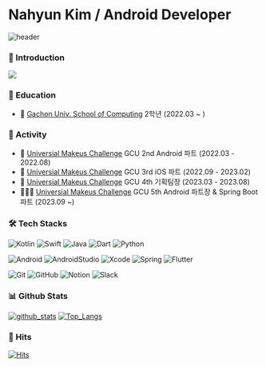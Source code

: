 # Nahyun Kim / Android Developer

![header](https://capsule-render.vercel.app/api?type=waving&color=gradient&height=250&section=header&text=Nahyun%20Kim&fontSize=90)

### 🌈 Introduction
<a href="https://chill-waste-c34.notion.site/Android-Developer-f1b425fac02c4b6f901dbfa637033a04?pvs=4"><img src="https://img.shields.io/badge/Notion-000000?style=for-the-badge&logo=notion&logoColor=white"/></a>


### 🏫 Education
- 📖 [Gachon Univ. School of Computing](https://sw.gachon.ac.kr/cms/) 2학년 (2022.03 ~ )

### 🚀 Activity
- 📱 [Universial Makeus Challenge](https://www.makeus.in/umc) GCU 2nd Android 파트 (2022.03 - 2022.08)
- 🍎 [Universial Makeus Challenge](https://www.makeus.in/umc) GCU 3rd iOS 파트 (2022.09 - 2023.02)
- 🎉 [Universial Makeus Challenge](https://www.makeus.in/umc) GCU 4th 기획팀장 (2023.03 - 2023.08)
- 🧑🏻‍🏫 [Universial Makeus Challenge](https://www.makeus.in/umc) GCU 5th Android 파트장 & Spring Boot 파트 (2023.09 ~)


### 🛠 Tech Stacks
<div align="left">
 
 ![Kotlin](https://img.shields.io/badge/kotlin-%237F52FF.svg?style=for-the-badge&logo=kotlin&logoColor=white)
 ![Swift](https://img.shields.io/badge/-Swift-F05138?style=for-the-badge&logo=Swift&logoColor=white)
 ![Java](https://img.shields.io/badge/java-%23ED8B00.svg?style=for-the-badge&logo=openjdk&logoColor=white)
 ![Dart](https://img.shields.io/badge/dart-%230175C2.svg?style=for-the-badge&logo=dart&logoColor=white)
 ![Python](https://img.shields.io/badge/python-3670A0?style=for-the-badge&logo=python&logoColor=ffdd54)

 ![Android](https://img.shields.io/badge/android-34A853?style=for-the-badge&logo=android&logoColor=white)
 ![AndroidStudio](https://img.shields.io/badge/androidstudio-3DDC84?style=for-the-badge&logo=androidstudio&logoColor=white)
 ![Xcode](https://img.shields.io/badge/-Xcode-147EFB?style=for-the-badge&logo=Xcode&logoColor=white)
 ![Spring](https://img.shields.io/badge/spring-%236DB33F.svg?style=for-the-badge&logo=spring&logoColor=white)
 ![Flutter](https://img.shields.io/badge/Flutter-%2302569B.svg?style=for-the-badge&logo=Flutter&logoColor=white)

 ![Git](https://img.shields.io/badge/git-%23F05033.svg?style=for-the-badge&logo=git&logoColor=white)
 ![GitHub](https://img.shields.io/badge/github-%23121011.svg?style=for-the-badge&logo=github&logoColor=white)
 ![Notion](https://img.shields.io/badge/Notion-%23000000.svg?style=for-the-badge&logo=notion&logoColor=white)
 ![Slack](https://img.shields.io/badge/slack-4A154B?style=for-the-badge&logo=slack&logoColor=white)
 
</div>

### 📊 Github Stats
[![github_stats](https://github-readme-stats.vercel.app/api?username=nahy-512&show_icons=true&hide_border=true)](https://github.com/EunsuSeo01)
[![Top_Langs](https://github-readme-stats.vercel.app/api/top-langs/?username=nahy-512&layout=compact)](https://github.com/nahy-512)
<br>

### 👀 Hits
[![Hits](https://hits.seeyoufarm.com/api/count/incr/badge.svg?url=https%3A%2F%2Fgithub.com%2Fnahy-512%2Fhit-counter&count_bg=%239200FF&title_bg=%2300E7FF&icon=&icon_color=%23F30000&title=Hits&edge_flat=false)](https://github.com/nahy-512/Kim-Na-Hyun/blob/main/README.md)

